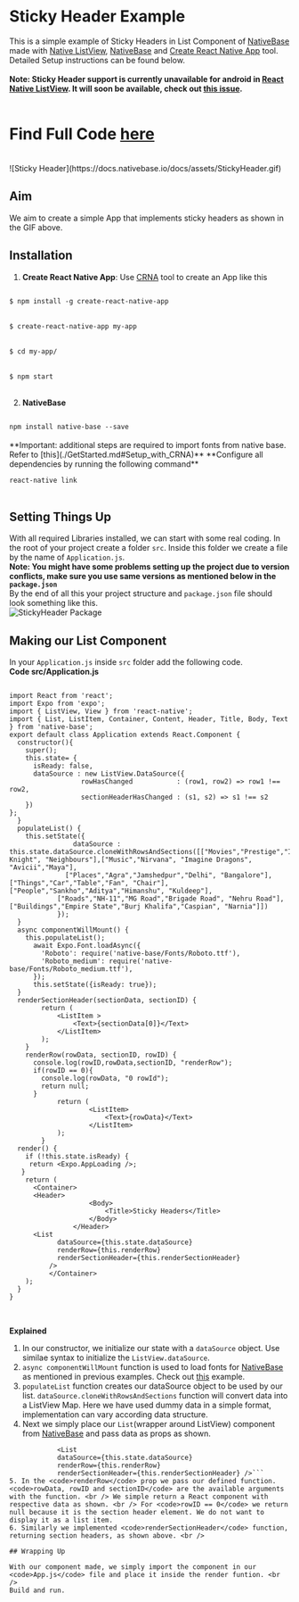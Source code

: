 # Sticky Header Example
This is a simple example of Sticky Headers in List Component of [NativeBase](https://nativebase.io/) made with [Native ListView](https://facebook.github.io/react-native/docs/listview.html), [NativeBase](https://nativebase.io/) and [Create React Native App](https://github.com/react-community/create-react-native-app) tool. Detailed Setup instructions can be found below. <br />
<br />
**Note: Sticky Header support is currently unavailable for android in [React Native ListView](https://facebook.github.io/react-native/docs/listview.html). It will soon be available, check out [this issue](https://github.com/facebook/react-native/issues/2700).** <br />
<br />
# Find Full Code [here](https://github.com/GeekyAnts/native-base-sticky-header)
<br />
![Sticky Header](https://docs.nativebase.io/docs/assets/StickyHeader.gif) <br />

## Aim
We aim to create a simple App that implements sticky headers as shown in the GIF above. <br />

## Installation

1. **Create React Native App**: Use [CRNA](https://github.com/react-community/create-react-native-app) tool to create an App like this <br />
<code>
$ npm install -g create-react-native-app
</code> <br />
<code>
$ create-react-native-app my-app
</code> <br />
<code>
$ cd my-app/
</code> <br />
<code>
$ npm start
</code> <br />

2. **NativeBase** <br />
<code>
npm install native-base --save
</code> <br />
**Important: additional steps are required to import fonts from native base. Refer to [this](./GetStarted.md#Setup_with_CRNA)**
**Configure all dependencies by running the following command** <br />
<code>
react-native link
</code> <br />

## Setting Things Up

With all required Libraries installed, we can start with some real coding. In the root of your project create a folder <code>src</code>. Inside this folder we create a file by the name of <code>Application.js</code>. <br />
**Note: You might have some problems setting up the project due to version conflicts, make sure you use same versions as mentioned below in the <code>package.json</code>** <br />
By the end of all this your project structure and <code>package.json</code> file should look something like this. <br />
![StickyHeader Package](https://docs.nativebase.io/docs/assets/StickyPackage.png) <br />

## Making our List Component
In your <code>Application.js</code> inside <code>src</code> folder add the following code. <br />
**Code src/Application.js**
<pre class="line-numbers"><code class="language-jsx">
import React from 'react';
import Expo from 'expo';
import { ListView, View } from 'react-native';
import { List, ListItem, Container, Content, Header, Title, Body, Text } from 'native-base';
export default class Application extends React.Component {
  constructor(){
    super();
    this.state= {
      isReady: false,
      dataSource : new ListView.DataSource({
                  rowHasChanged           : (row1, row2) => row1 !== row2,
                  sectionHeaderHasChanged : (s1, s2) => s1 !== s2
    })
};
  }
  populateList() {
    this.setState({
                dataSource : this.state.dataSource.cloneWithRowsAndSections([["Movies","Prestige","Interstellar","Dark Knight", "Neighbours"],["Music","Nirvana", "Imagine Dragons", "Avicii","Maya"],
              ["Places","Agra","Jamshedpur","Delhi", "Bangalore"], ["Things","Car","Table","Fan", "Chair"], ["People","Sankho","Aditya","Himanshu", "Kuldeep"],
            ["Roads","NH-11","MG Road","Brigade Road", "Nehru Road"], ["Buildings","Empire State","Burj Khalifa","Caspian", "Narnia"]])
            });
  }
  async componentWillMount() {
    this.populateList();
      await Expo.Font.loadAsync({
        'Roboto': require('native-base/Fonts/Roboto.ttf'),
        'Roboto_medium': require('native-base/Fonts/Roboto_medium.ttf'),
      });
      this.setState({isReady: true});
  }
  renderSectionHeader(sectionData, sectionID) {
        return (
            &lt;ListItem >
                &lt;Text>{sectionData[0]}&lt;/Text>
            &lt;/ListItem>
        );
    }
    renderRow(rowData, sectionID, rowID) {
      console.log(rowID,rowData,sectionID, "renderRow");
      if(rowID == 0){
        console.log(rowData, "0 rowId");
        return null;
      }
            return (
                    &lt;ListItem>
                        &lt;Text>{rowData}&lt;/Text>
                    &lt;/ListItem>
            );
        }
  render() {
    if (!this.state.isReady) {
     return &lt;Expo.AppLoading />;
   }
    return (
      &lt;Container>
      &lt;Header>
                    &lt;Body>
                        &lt;Title>Sticky Headers&lt;/Title>
                    &lt;/Body>
                &lt;/Header>
      &lt;List
            dataSource={this.state.dataSource}
            renderRow={this.renderRow}
            renderSectionHeader={this.renderSectionHeader}
          />
          &lt;/Container>
    );
  }
}
</code></pre><br />

**Explained** <br />
1. In our constructor, we initialize our state with a <code>dataSource</code> object. Use similae syntax to initialize the <code>ListView.dataSource</code>.
2. <code>async componentWillMount</code> function is used to load fonts for [NativeBase](https://nativebase.io/) as mentioned in previous examples. Check out [this](https://github.com/GeekyAnts/NativeBase-KitchenSink/blob/CRNA/js/setup.js) example.
3. <code>populateList</code> function creates our dataSource object to be used by our list. <code>dataSource.cloneWithRowsAndSections</code> function will convert data into a ListView Map. Here we have used dummy data in a simple format, implementation can vary according data structure.
4. Next we simply place our <code>List</code>(wrapper around ListView) component from [NativeBase](https://nativebase.io/) and pass data as props as shown. <br />
```
            <List
            dataSource={this.state.dataSource}
            renderRow={this.renderRow}
            renderSectionHeader={this.renderSectionHeader} />```
5. In the <code>renderRow</code> prop we pass our defined function. <code>rowData, rowID and sectionID</code> are the available arguments with the function. <br /> We simple return a React component with respective data as shown. <br /> For <code>rowID == 0</code> we return null because it is the section header element. We do not want to display it as a list item.
6. Similarly we implemented <code>renderSectionHeader</code> function, returning section headers, as shown above. <br />

## Wrapping Up

With our component made, we simply import the component in our <code>App.js</code> file and place it inside the render funtion. <br />
Build and run.

